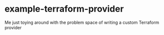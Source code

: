# example-terraform-provider

Me just toying around with the problem space of writing a custom Terraform provider

<!--

$ mkdir -p ~/.terraform.d/plugins/hashicorp.com/edu/hashicups/0.3.1/linux_amd64
$ unzip terraform-provider-hashicups_0.3.1_linux_amd64.zip -d ~/.terraform.d/plugins/hashicorp.com/edu/hashicups/0.3.1/linux_amd64
$ chmod +x ~/.terraform.d/plugins/hashicorp.com/edu/hashicups/0.3.1/linux_amd64/terraform-provider-hashicups_v0.3.1

-->
